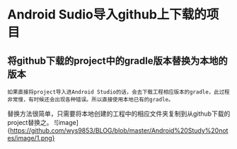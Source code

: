 Android Sudio导入github上下载的项目
==================================

将github下载的project中的gradle版本替换为本地的版本
---------
    如果直接将project导入进Android Studio的话，会去下载工程相应版本的gradle，此过程非常慢，有时候还会出现各种错误。所以直接使用本地已有的gradle。
替换方法很简单，只需要将本地创建的工程中的相应文件夹复制到从github下载的project替换之。
![image]{https://github.com/wys9853/BLOG/blob/master/Android%20Study%20notes/image/1.png}

